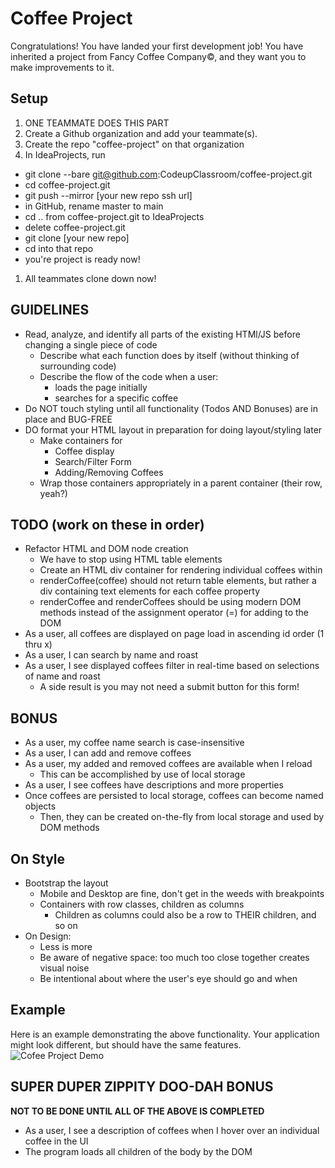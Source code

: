 # Coffee Project
Congratulations! You have landed your first development job! You have inherited
a project from Fancy Coffee Company&copy;, and they want you to make
improvements to it.
## Setup
1. ONE TEAMMATE DOES THIS PART
1. Create a Github organization and add your teammate(s).
1. Create the repo "coffee-project" on that organization
1. In IdeaProjects, run
  - git clone --bare git@github.com:CodeupClassroom/coffee-project.git
  - cd coffee-project.git
  - git push --mirror [your new repo ssh url]
  - in GitHub, rename master to main
  - cd .. from coffee-project.git to IdeaProjects
  - delete coffee-project.git
  - git clone [your new repo]
  - cd into that repo
  - you're project is ready now!
1. All teammates clone down now!
## GUIDELINES
- Read, analyze, and identify all parts of the existing HTMl/JS before changing a single piece of code
  - Describe what each function does by itself (without thinking of surrounding code)
  - Describe the flow of the code when a user:
    - loads the page initially
    - searches for a specific coffee
- Do NOT touch styling until all functionality (Todos AND Bonuses) are in place and BUG-FREE
- DO format your HTML layout in preparation for doing layout/styling later
  - Make containers for
    - Coffee display
    - Search/Filter Form
    - Adding/Removing Coffees
  - Wrap those containers appropriately in a parent container (their row, yeah?)
## TODO (work on these in order)
- Refactor HTML and DOM node creation
  - We have to stop using HTML table elements
  - Create an HTML div container for rendering individual coffees within
  - renderCoffee(coffee) should not return table elements, but rather a div containing text elements for each coffee property
  - renderCoffee and renderCoffees should be using modern DOM methods instead of the assignment operator (=) for adding to the DOM
- As a user, all coffees are displayed on page load in ascending id order (1 thru x)
- As a user, I can search by name and roast
- As a user, I see displayed coffees filter in real-time based on selections of name and roast
  - A side result is you may not need a submit button for this form!
## BONUS
- As a user, my coffee name search is case-insensitive
- As a user, I can add and remove coffees
- As a user, my added and removed coffees are available when I reload
  - This can be accomplished by use of local storage
- As a user, I see coffees have descriptions and more properties
- Once coffees are persisted to local storage, coffees can become named objects
  - Then, they can be created on-the-fly from local storage and used by DOM methods
## On Style
- Bootstrap the layout
  - Mobile and Desktop are fine, don't get in the weeds with breakpoints
  - Containers with row classes, children as columns
    - Children as columns could also be a row to THEIR children, and so on
- On Design:
  - Less is more
  - Be aware of negative space: too much too close together creates visual noise
  - Be intentional about where the user's eye should go and when
## Example
Here is an example demonstrating the above functionality. Your application might
look different, but should have the same features.
![Cofee Project Demo](demo.gif)
## SUPER DUPER ZIPPITY DOO-DAH BONUS
**NOT TO BE DONE UNTIL ALL OF THE ABOVE IS COMPLETED**
- As a user, I see a description of coffees when I hover over an individual coffee in the UI
- The program loads all children of the body by the DOM

